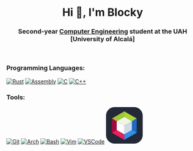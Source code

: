 <h1 align="center">Hi 👋, I'm Blocky</h1>
<h3 align="center">Second-year <a href="https://www.uah.es/en/estudios/estudios-oficiales/grados/Degree-in-Computer-Engineering/">Computer Engineering</a> student at the UAH [University of Alcalá]</h3>
<br>
<h3 align="left">Programming Languages:</h3>
<p align="left">  

  [![Rust](https://go-skill-icons.vercel.app/api/icons?i=rust)](https://www.rust-lang.org/)
  [![Assembly](https://go-skill-icons.vercel.app/api/icons?i=assembly)](https://www.gnu.org/software/binutils/)
  [![C](https://go-skill-icons.vercel.app/api/icons?i=c)](https://www.c-language.org/)
  [![C++](https://go-skill-icons.vercel.app/api/icons?i=cpp)](https://isocpp.org/)
</p>

<h3 align="left">Tools:</h3>
<p align="left"> 
  
  [![Git](https://go-skill-icons.vercel.app/api/icons?i=git)](https://git-scm.com/)
  [![Arch](https://go-skill-icons.vercel.app/api/icons?i=arch)](https://archlinux.org/)
  [![Bash](https://go-skill-icons.vercel.app/api/icons?i=bash)](https://www.gnu.org/software/bash/)
  [![Vim](https://go-skill-icons.vercel.app/api/icons?i=vim)](https://neovim.io/)
  [![VSCode](https://go-skill-icons.vercel.app/api/icons?i=vscode)](https://code.visualstudio.com/)
  [![ApacheNetBeans](https://raw.githubusercontent.com/Blockky/Blockky/master/images/apachenetbeans.svg)](https://netbeans.apache.org/front/main/index.html)
</p>
